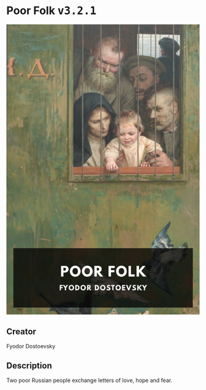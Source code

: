 
# Poor Folk <kbd>v3.2.1</kbd>

<center>
  <img src="./cover-1024.jpg"/>
</center>

## Creator
Fyodor Dostoevsky

## Description
Two poor Russian people exchange letters of love, hope and fear.
